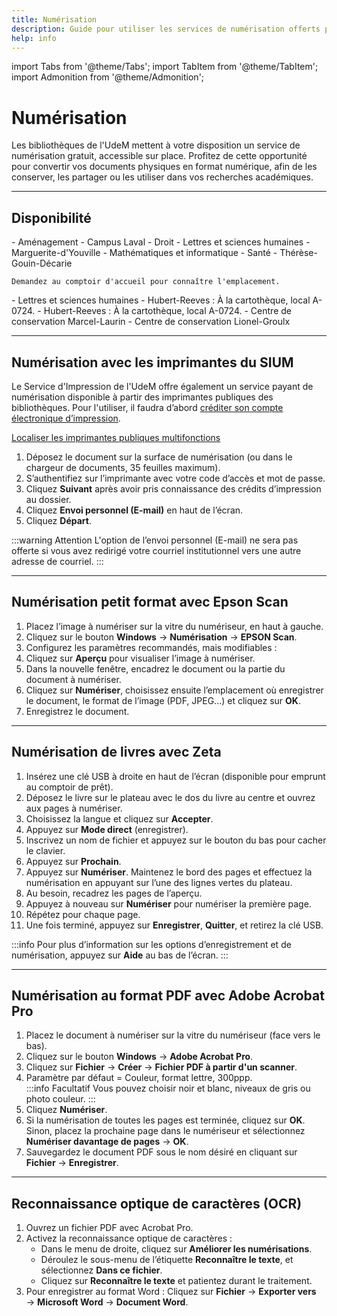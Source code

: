 ```yaml
---
title: Numérisation
description: Guide pour utiliser les services de numérisation offerts par les bibliothèques de l'Université de Montréal.
help: info
---
```


import Tabs from '@theme/Tabs';
import TabItem from '@theme/TabItem';
import Admonition from '@theme/Admonition';

# Numérisation

Les bibliothèques de l'UdeM mettent à votre disposition un service de numérisation gratuit, accessible sur place. Profitez de cette opportunité pour convertir vos documents physiques en format numérique, afin de les conserver, les partager ou les utiliser dans vos recherches académiques.

---

## Disponibilité

<Tabs groupId="numérisation-disponibilité">
  <TabItem value="petit-format" label="Petit format">
    - Aménagement  
    - Campus Laval  
    - Droit  
    - Lettres et sciences humaines  
    - Marguerite-d'Youville  
    - Mathématiques et informatique  
    - Santé  
    - Thérèse-Gouin-Décarie  

    Demandez au comptoir d'accueil pour connaître l'emplacement.
  </TabItem>

  <TabItem value="livres" label="Livres">
    - Lettres et sciences humaines
  </TabItem>

  <TabItem value="moyen-format" label="Moyen format">
    - Hubert-Reeves : À la cartothèque, local A-0724.
  </TabItem>

  <TabItem value="grand-format" label="Grand format">
    - Hubert-Reeves : À la cartothèque, local A-0724.  
    - Centre de conservation Marcel-Laurin
  </TabItem>

  <TabItem value="microformes" label="Microformes">
    - Centre de conservation Lionel-Groulx
  </TabItem>
</Tabs>

---

## Numérisation avec les imprimantes du SIUM

Le Service d'Impression de l'UdeM offre également un service payant de numérisation disponible à partir des imprimantes publiques des bibliothèques. Pour l'utiliser, il faudra d’abord [créditer son compte électronique d’impression](#).

[Localiser les imprimantes publiques multifonctions](#)

1. Déposez le document sur la surface de numérisation (ou dans le chargeur de documents, 35 feuilles maximum).  
2. S’authentifiez sur l’imprimante avec votre code d’accès et mot de passe.  
3. Cliquez **Suivant** après avoir pris connaissance des crédits d’impression au dossier.  
4. Cliquez **Envoi personnel (E-mail)** en haut de l’écran.  
5. Cliquez **Départ**.  

:::warning Attention
L'option de l’envoi personnel (E-mail) ne sera pas offerte si vous avez redirigé votre courriel institutionnel vers une autre adresse de courriel.
:::

---

## Numérisation petit format avec Epson Scan

1. Placez l’image à numériser sur la vitre du numériseur, en haut à gauche.  
2. Cliquez sur le bouton **Windows** → **Numérisation** → **EPSON Scan**.  
3. Configurez les paramètres recommandés, mais modifiables :  
4. Cliquez sur **Aperçu** pour visualiser l’image à numériser.  
5. Dans la nouvelle fenêtre, encadrez le document ou la partie du document à numériser.  
6. Cliquez sur **Numériser**, choisissez ensuite l’emplacement où enregistrer le document, le format de l’image (PDF, JPEG...) et cliquez sur **OK**.  
7. Enregistrez le document.

---

## Numérisation de livres avec Zeta

1. Insérez une clé USB à droite en haut de l’écran (disponible pour emprunt au comptoir de prêt).  
2. Déposez le livre sur le plateau avec le dos du livre au centre et ouvrez aux pages à numériser.  
3. Choisissez la langue et cliquez sur **Accepter**.  
4. Appuyez sur **Mode direct** (enregistrer).  
5. Inscrivez un nom de fichier et appuyez sur le bouton du bas pour cacher le clavier.  
6. Appuyez sur **Prochain**.  
7. Appuyez sur **Numériser**. Maintenez le bord des pages et effectuez la numérisation en appuyant sur l’une des lignes vertes du plateau.  
8. Au besoin, recadrez les pages de l’aperçu.  
9. Appuyez à nouveau sur **Numériser** pour numériser la première page.  
10. Répétez pour chaque page.  
11. Une fois terminé, appuyez sur **Enregistrer**, **Quitter**, et retirez la clé USB.  

:::info
Pour plus d’information sur les options d’enregistrement et de numérisation, appuyez sur **Aide** au bas de l’écran.
:::

---

## Numérisation au format PDF avec Adobe Acrobat Pro

1. Placez le document à numériser sur la vitre du numériseur (face vers le bas).  
2. Cliquez sur le bouton **Windows** → **Adobe Acrobat Pro**.  
3. Cliquez sur **Fichier** → **Créer** → **Fichier PDF à partir d'un scanner**.  
4. Paramètre par défaut = Couleur, format lettre, 300ppp.  
   :::info Facultatif
   Vous pouvez choisir noir et blanc, niveaux de gris ou photo couleur.
   :::
5. Cliquez **Numériser**.  
6. Si la numérisation de toutes les pages est terminée, cliquez sur **OK**. Sinon, placez la prochaine page dans le numériseur et sélectionnez **Numériser davantage de pages** → **OK**.  
7. Sauvegardez le document PDF sous le nom désiré en cliquant sur **Fichier** → **Enregistrer**.

---

## Reconnaissance optique de caractères (OCR)

1. Ouvrez un fichier PDF avec Acrobat Pro.  
2. Activez la reconnaissance optique de caractères :  
   - Dans le menu de droite, cliquez sur **Améliorer les numérisations**.  
   - Déroulez le sous-menu de l’étiquette **Reconnaître le texte**, et sélectionnez **Dans ce fichier**.  
   - Cliquez sur **Reconnaître le texte** et patientez durant le traitement.  
3. Pour enregistrer au format Word : Cliquez sur **Fichier** → **Exporter vers** → **Microsoft Word** → **Document Word**.